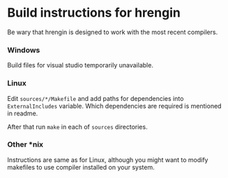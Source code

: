 Build instructions for hrengin
==============================

Be wary that hrengin is designed to work with the most recent compilers.

### Windows ###

Build files for visual studio temporarily unavailable.

### Linux ###

Edit `sources/*/Makefile` and add paths for dependencies into `ExternalIncludes` variable. Which dependencies are required is mentioned in readme.

After that run `make` in each of `sources` directories.

### Other *nix ###

Instructions are same as for Linux, although you might want to modify makefiles to use compiler installed on your system.
